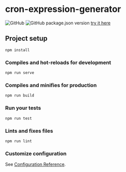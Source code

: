 # cron-expression-generator

![GitHub](https://img.shields.io/github/license/zingi/cron-expression-generator)
![GitHub package.json version](https://img.shields.io/github/package-json/v/zingi/cron-expression-generator)
[try it here](https://zingi.github.io/cron-expression-generator/)

## Project setup
```
npm install
```

### Compiles and hot-reloads for development
```
npm run serve
```

### Compiles and minifies for production
```
npm run build
```

### Run your tests
```
npm run test
```

### Lints and fixes files
```
npm run lint
```

### Customize configuration
See [Configuration Reference](https://cli.vuejs.org/config/).
